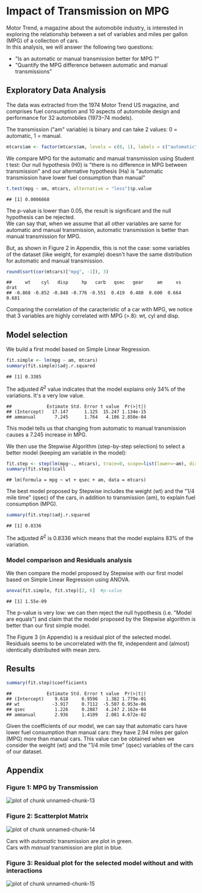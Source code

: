 Impact of Transmission on MPG
========================================================
Motor Trend, a magazine about the automobile industry, is interested in exploring the relationship between a set of variables and miles per gallon (MPG) of a collection of cars.  
In this analysis, we will answer the following two questions:
* "Is an automatic or manual transmission better for MPG ?"
* "Quantify the MPG difference between automatic and manual transmissions"

## Exploratory Data Analysis
The data was extracted from the 1974 Motor Trend US magazine, and comprises fuel consumption and 10 aspects of automobile design and performance for 32 automobiles (1973–74 models).

The transmission ("am" variable) is binary and can take 2 values: 0 = automatic, 1 = manual.

```r
mtcars$am <- factor(mtcars$am, levels = c(0, 1), labels = c("automatic", "manual"))
```


We compare MPG for the automatic and manual transmission using Student t test: Our null hypothesis (H0) is "there is no difference in MPG between transmission" and our alternative hypothesis (Ha) is "automatic transmission have lower fuel consumption than manual"

```r
t.test(mpg ~ am, mtcars, alternative = "less")$p.value
```

```
## [1] 0.0006868
```

The p-value is lower than 0.05, the result is significant and the null hypothesis can be rejected.  
We can say that, when we assume that all other variables are same for automatic and manual transmission, automatic transmission is better than manual transmission for MPG.  
  
But, as shown in Figure 2 in Appendix, this is not the case: some variables of the dataset (like weight, for example) doesn't have the same distribution for automatic and manual transmission.




```r
round(sort(cor(mtcars)["mpg", -1]), 3)
```

```
##     wt    cyl   disp     hp   carb   qsec   gear     am     vs   drat 
## -0.868 -0.852 -0.848 -0.776 -0.551  0.419  0.480  0.600  0.664  0.681
```

Comparing the correlation of the caracteristic of a car with MPG, we notice that 3 variables are highly correlated with MPG (>.8): wt, cyl and disp.

## Model selection
We build a first model based on Simple Linear Regression.  



```r
fit.simple <- lm(mpg ~ am, mtcars)
summary(fit.simple)$adj.r.squared
```

```
## [1] 0.3385
```

The adjusted $R^2$ value indicates that the model explains only 34% of the variations. It's a very low value.

```
##             Estimate Std. Error t value  Pr(>|t|)
## (Intercept)   17.147      1.125  15.247 1.134e-15
## ammanual       7.245      1.764   4.106 2.850e-04
```

This model tells us that changing from automatic to manual transmission causes a 7.245 increase in MPG.

We then use the Stepwise Algorithm (step-by-step selection) to select a better model (keeping am variable in the model):



```r
fit.step <- step(lm(mpg~., mtcars), trace=0, scope=list(lower=~am), direction="both")
summary(fit.step)$call
```

```
## lm(formula = mpg ~ wt + qsec + am, data = mtcars)
```

The best model proposed by Stepwise includes the weight (wt) and the "1/4 mile time" (qsec) of the cars, in addition to transmission (am), to explain fuel consumption (MPG).  

```r
summary(fit.step)$adj.r.squared
```

```
## [1] 0.8336
```

The adjusted $R^2$ is 0.8336 which means that the model explains 83% of the variation.

### Model comparison and Residuals analysis
We then compare the model proposed by Stepwise with our first model based on Simple Linear Regression using ANOVA.

```r
anova(fit.simple, fit.step)[2, 6]  #p-value
```

```
## [1] 1.55e-09
```

The p-value is very low: we can then reject the null hypothesis (i.e. "Model are equals") and claim that the model proposed by the Stepwise algorithm is better than our first simple model.

The Figure 3 (in Appendix) is a residual plot of the selected model.  
Residuals seems to be uncorrelated with the fit, independent and (almost) identically distributed with mean zero.

## Results

```r
summary(fit.step)$coefficients
```

```
##             Estimate Std. Error t value  Pr(>|t|)
## (Intercept)    9.618     6.9596   1.382 1.779e-01
## wt            -3.917     0.7112  -5.507 6.953e-06
## qsec           1.226     0.2887   4.247 2.162e-04
## ammanual       2.936     1.4109   2.081 4.672e-02
```

Given the coefficients of our model, we can say that automatic cars have lower fuel consumption than manual cars: they have 2.94 miles per galon (MPG) more than manual cars. This value can be obtained when we consider the weight (wt) and the "1/4 mile time" (qsec) variables of the cars of our dataset.
  
   
   
   
## Appendix
### Figure 1: MPG by Transmission
![plot of chunk unnamed-chunk-13](figure/unnamed-chunk-13.png) 


### Figure 2: Scatterplot Matrix
![plot of chunk unnamed-chunk-14](figure/unnamed-chunk-14.png) 

Cars with *automatic* transmission are plot in green.  
Cars with *manual* transmission are plot in blue. 

### Figure 3: Residual plot for the selected model without and with interactions
![plot of chunk unnamed-chunk-15](figure/unnamed-chunk-15.png) 

 
